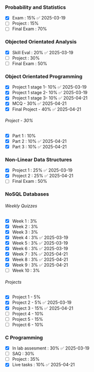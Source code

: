 ### Probability and Statistics
- [x] Exam : 15% ✅ 2025-03-19
- [ ] Project : 15%
- [ ] Final Exam : 70%
### Objected Orientated Analysis
- [x] Skill Eval : 20% ✅ 2025-03-19
- [ ] Project : 30%
- [ ] Final Exam : 50%
### Object Orientated Programming
- [x] Project 1 stage 1- 10% ✅ 2025-03-19
- [x] Project 1 stage 2- 10% ✅ 2025-03-19
- [x] Project 1 stage 3- 10% ✅ 2025-04-21
- [x] MCQ - 30% ✅ 2025-04-21
- [x] Final Project - 40% ✅ 2025-04-21
###### Project - 30%
- [x] Part 1 : 10%
- [x] Part 2 : 10% ✅ 2025-04-21
- [x] Part 3 : 10% ✅ 2025-04-21
### Non-Linear Data Structures
- [x] Project 1 : 25% ✅ 2025-03-19
- [x] Project 2 : 25% ✅ 2025-04-21
- [ ] Final Exam : 50%
### NoSQL Databases
###### Weekly Quizzes
- [x] Week 1 : 3%
- [x] Week 2 : 3%
- [x] Week 3 : 3%
- [x] Week 4 : 3% ✅ 2025-03-19
- [x] Week 5 : 3% ✅ 2025-03-19
- [x] Week 6 : 3% ✅ 2025-03-19
- [x] Week 7 : 3% ✅ 2025-04-21
- [x] Week 8 : 3% ✅ 2025-04-21
- [x] Week 9 : 3% ✅ 2025-04-21
- [ ] Week 10 : 3%
###### Projects
- [x] Project 1 - 5%
- [x] Project 2 - 5% ✅ 2025-03-19
- [x] Project 3 - 15% ✅ 2025-04-21
- [ ] Project 4 - 10%
- [ ] Project 5 - 15%
- [ ] Project 6 - 10%
### C Programming
- [x] In lab assesment : 30% ✅ 2025-03-19
- [ ] SAQ : 30%
- [ ] Project : 35%
- [x] Live tasks : 10% ✅ 2025-04-21
